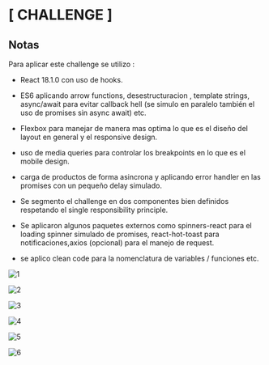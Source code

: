 # [ CHALLENGE ]

## Notas

Para aplicar este challenge se utilizo :

* React 18.1.0 con uso de hooks.

* ES6 aplicando arrow functions, desestructuracion , template strings, async/await para evitar callback hell (se simulo en paralelo también el uso de promises sin async await) etc.

* Flexbox para manejar de manera mas optima lo que es el diseño del layout en general y el responsive design.

* uso de media queries para controlar los breakpoints en lo que es el mobile design.

* carga de productos de forma asincrona y aplicando error handler en las promises con un pequeño delay simulado.

* Se segmento el challenge en dos componentes bien definidos respetando el single responsibility principle.

* Se aplicaron algunos paquetes externos como spinners-react para el loading spinner simulado de promises,
  react-hot-toast para notificaciones,axios (opcional) para el manejo de request.

* se aplico clean code para la nomenclatura de variables / funciones  etc.

![1](https://user-images.githubusercontent.com/13986566/168495436-aed4ee9a-79aa-477f-b58d-5fa2b0d7efc0.png)

![2](https://user-images.githubusercontent.com/13986566/168495449-3f2aa53d-db2e-4991-aaf0-187694691450.png)

![3](https://user-images.githubusercontent.com/13986566/168495454-12efefdb-7fa4-44a6-87a7-ba5b2aaf0b23.png)

![4](https://user-images.githubusercontent.com/13986566/168495456-61c6e7f6-4a4d-4cbf-ab30-715aee7b1a91.png)

![5](https://user-images.githubusercontent.com/13986566/168495458-9db7dc2b-a62c-4bab-9a00-232174cc3c6b.png)

![6](https://user-images.githubusercontent.com/13986566/168495461-742992f3-fc44-46cd-b063-b0ff857d7565.png)

 
